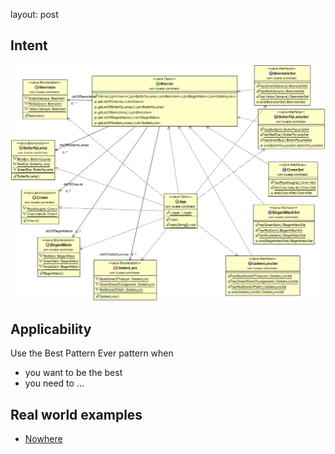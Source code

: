 layout: post

## Intent

![alt text](./etc/combinator.png)

## Applicability
Use the Best Pattern Ever pattern when

* you want to be the best
* you need to ...

## Real world examples

* [Nowhere](http://no.where.com)
